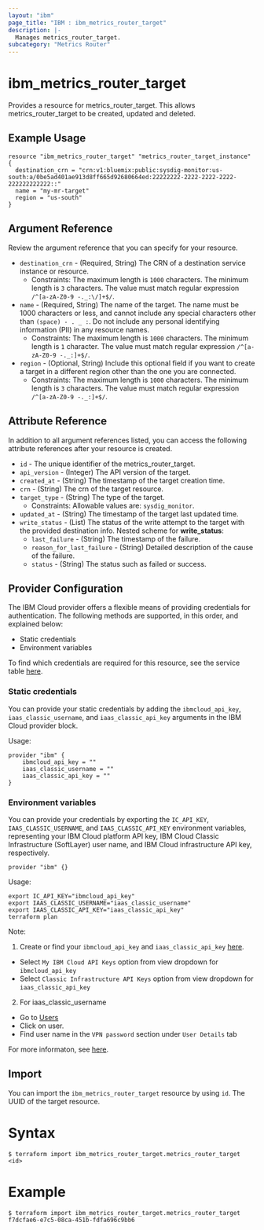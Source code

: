 ```yaml
---
layout: "ibm"
page_title: "IBM : ibm_metrics_router_target"
description: |-
  Manages metrics_router_target.
subcategory: "Metrics Router"
---
```


# ibm_metrics_router_target

Provides a resource for metrics_router_target. This allows metrics_router_target to be created, updated and deleted.

## Example Usage

```hcl
resource "ibm_metrics_router_target" "metrics_router_target_instance" {
  destination_crn = "crn:v1:bluemix:public:sysdig-monitor:us-south:a/0be5ad401ae913d8ff665d92680664ed:22222222-2222-2222-2222-222222222222::"
  name = "my-mr-target"
  region = "us-south"
}
```

## Argument Reference

Review the argument reference that you can specify for your resource.

* `destination_crn` - (Required, String) The CRN of a destination service instance or resource.
  * Constraints: The maximum length is `1000` characters. The minimum length is `3` characters. The value must match regular expression `/^[a-zA-Z0-9 -._:\/]+$/`.
* `name` - (Required, String) The name of the target. The name must be 1000 characters or less, and cannot include any special characters other than `(space) - . _ :`. Do not include any personal identifying information (PII) in any resource names.
  * Constraints: The maximum length is `1000` characters. The minimum length is `1` character. The value must match regular expression `/^[a-zA-Z0-9 -._:]+$/`.
* `region` - (Optional, String) Include this optional field if you want to create a target in a different region other than the one you are connected.
  * Constraints: The maximum length is `1000` characters. The minimum length is `3` characters. The value must match regular expression `/^[a-zA-Z0-9 -._:]+$/`.

## Attribute Reference

In addition to all argument references listed, you can access the following attribute references after your resource is created.

* `id` - The unique identifier of the metrics_router_target.
* `api_version` - (Integer) The API version of the target.
* `created_at` - (String) The timestamp of the target creation time.
* `crn` - (String) The crn of the target resource.
* `target_type` - (String) The type of the target.
  * Constraints: Allowable values are: `sysdig_monitor`.
* `updated_at` - (String) The timestamp of the target last updated time.
* `write_status` - (List) The status of the write attempt to the target with the provided destination info.
Nested scheme for **write_status**:
	* `last_failure` - (String) The timestamp of the failure.
	* `reason_for_last_failure` - (String) Detailed description of the cause of the failure.
	* `status` - (String) The status such as failed or success.

## Provider Configuration

The IBM Cloud provider offers a flexible means of providing credentials for authentication. The following methods are supported, in this order, and explained below:

- Static credentials
- Environment variables

To find which credentials are required for this resource, see the service table [here](https://cloud.ibm.com/docs/ibm-cloud-provider-for-terraform?topic=ibm-cloud-provider-for-terraform-provider-reference#required-parameters).

### Static credentials

You can provide your static credentials by adding the `ibmcloud_api_key`, `iaas_classic_username`, and `iaas_classic_api_key` arguments in the IBM Cloud provider block.

Usage:
```
provider "ibm" {
    ibmcloud_api_key = ""
    iaas_classic_username = ""
    iaas_classic_api_key = ""
}
```

### Environment variables

You can provide your credentials by exporting the `IC_API_KEY`, `IAAS_CLASSIC_USERNAME`, and `IAAS_CLASSIC_API_KEY` environment variables, representing your IBM Cloud platform API key, IBM Cloud Classic Infrastructure (SoftLayer) user name, and IBM Cloud infrastructure API key, respectively.

```
provider "ibm" {}
```

Usage:
```
export IC_API_KEY="ibmcloud_api_key"
export IAAS_CLASSIC_USERNAME="iaas_classic_username"
export IAAS_CLASSIC_API_KEY="iaas_classic_api_key"
terraform plan
```

Note:

1. Create or find your `ibmcloud_api_key` and `iaas_classic_api_key` [here](https://cloud.ibm.com/iam/apikeys).
  - Select `My IBM Cloud API Keys` option from view dropdown for `ibmcloud_api_key`
  - Select `Classic Infrastructure API Keys` option from view dropdown for `iaas_classic_api_key`
2. For iaas_classic_username
  - Go to [Users](https://cloud.ibm.com/iam/users)
  - Click on user.
  - Find user name in the `VPN password` section under `User Details` tab

For more informaton, see [here](https://registry.terraform.io/providers/IBM-Cloud/ibm/latest/docs#authentication).

## Import

You can import the `ibm_metrics_router_target` resource by using `id`. The UUID of the target resource.

# Syntax
```
$ terraform import ibm_metrics_router_target.metrics_router_target <id>
```

# Example
```
$ terraform import ibm_metrics_router_target.metrics_router_target f7dcfae6-e7c5-08ca-451b-fdfa696c9bb6
```
